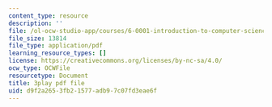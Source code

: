 ```yaml
---
content_type: resource
description: ''
file: /ol-ocw-studio-app/courses/6-0001-introduction-to-computer-science-and-programming-in-python-fall-2016/d9f2a2653fb21577adb97c07fd3eae6f_SrkqbLOQcEo.pdf
file_size: 13814
file_type: application/pdf
learning_resource_types: []
license: https://creativecommons.org/licenses/by-nc-sa/4.0/
ocw_type: OCWFile
resourcetype: Document
title: 3play pdf file
uid: d9f2a265-3fb2-1577-adb9-7c07fd3eae6f
---
```


